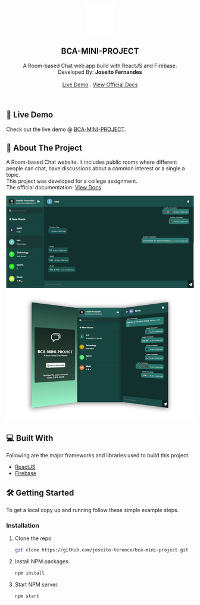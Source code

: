 <p align="center">
    <img src="public/logo192.png" alt="Logo" width="80" height="80">

  <h2 align="center">BCA-MINI-PROJECT</h2>

  <p align="center">
    A Room-based Chat web app build with ReactJS and Firebase.
    <br />
    Developed By: <strong>Joseito Fernandes</strong>
    <br />
    <br />
    <a href="https://bca-mini-project.web.app/">Live Demo</a>
    .
    <a href="/rbca18208-Mini-Project-Documentation.pdf">View Official Docs</a>

  </p>
</p>
<br>

## 🚀 Live Demo
Check out the live demo @ [BCA-MINI-PROJECT](https://bca-mini-project.web.app/).

## 🧐 About The Project
A Room-based Chat website. It includes public rooms where different people can chat, have discussions about a common interest or a single a topic.
<br />
This project was developed for a college assignment.
<br />
The official documentation: [View Docs](/rbca18208-Mini-Project-Documentation.pdf)

<img src="images/Screenshot-room.jpg" alt="Screenshot-room">

<img src="images/Screenshot-mobile-screens.png" alt="Screenshot-app">

## 💻 Built With

Following are the major frameworks and libraries used to build this project.
* [ReactJS](https://reactjs.org/)
* [Firebase](https://firebase.google.com/)

## 🛠️ Getting Started

To get a local copy up and running follow these simple example steps.

### Installation

1. Clone the repo
   ```sh
   git clone https://github.com/joseito-terence/bca-mini-project.git
   ```
2. Install NPM packages
   ```sh
   npm install
   ```
3. Start NPM server.
   ```sh
   npm start
   ```


